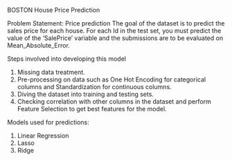 BOSTON House Price Prediction


Problem Statement: Price prediction
    The goal of the dataset is to predict the sales price for each house. For each Id in the test set, you must predict the value of the ‘SalePrice’ variable and the submissions are to be evaluated on Mean_Absolute_Error.

Steps involved into developing this model

1. Missing data treatment.
2. Pre-processing on data such as One Hot Encoding for categorical columns and Standardization for continuous columns.
3. Diving the dataset into training and testing sets.
4. Checking correlation with other columns in the dataset and perform Feature Selection to get best features for the model.


Models used for predictions:
1. Linear Regression 
2. Lasso 
3. Ridge
